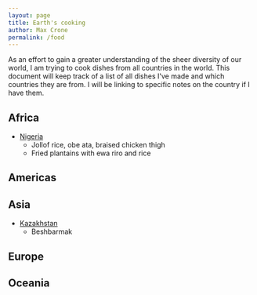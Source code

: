 ```yaml
---
layout: page
title: Earth's cooking
author: Max Crone
permalink: /food
---
```

As an effort to gain a greater understanding of the sheer diversity of our world, I am trying to cook dishes from all countries in the world. This document will keep track of a list of all dishes I've made and which countries they are from. I will be linking to specific notes on the country if I have them.

## Africa

- [Nigeria](/food/africa/nigeria)
	-  Jollof rice, obe ata, braised chicken thigh
	-  Fried plantains with ewa riro and rice

## Americas

## Asia

- [Kazakhstan](/food/asia/kazakhstan)
  - Beshbarmak

## Europe

## Oceania
